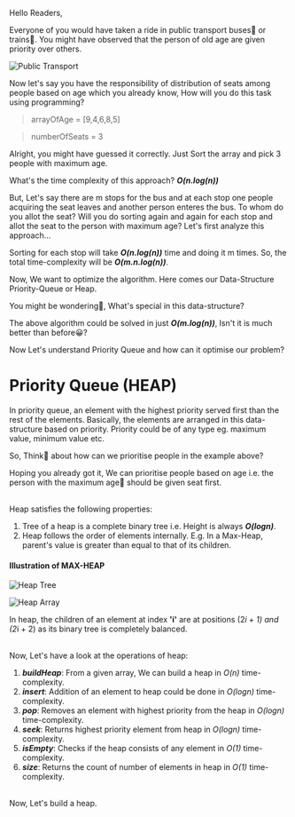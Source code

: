 Hello Readers,

Everyone of you would have taken a ride in public transport buses🚌 or trains🚝. You might have observed that the person of old age are given priority over others.

![Public Transport](https://i.imgur.com/QQeCWil.jpeg)

Now let's say you have the responsibility of distribution of seats among people based on age which you already know, How will you do this task using programming?

> arrayOfAge = [9,4,6,8,5]

> numberOfSeats = 3

Alright, you might have guessed it correctly. Just Sort the array and pick 3 people with maximum age.

What's the time complexity of this approach? ***O(n.log(n))***

But, Let's say there are m stops for the bus and at each stop one people acquiring the seat leaves and another person enteres the bus. To whom do you allot the seat? Will you do sorting again and again for each stop and allot the seat to the person with maximum age? Let's first analyze this approach...

Sorting for each stop will take ***O(n.log(n))*** time and doing it m times. So, the total time-complexity will be ***O(m.n.log(n))***.

Now, We want to optimize the algorithm. Here comes our Data-Structure Priority-Queue or Heap.

You might be wondering🤔, What's special in this data-structure?

The above algorithm could be solved in just ***O(m.log(n))***, Isn't it is much better than before😀?

Now Let's understand Priority Queue and how can it optimise our problem?

# Priority Queue (HEAP)

In priority queue, an element with the highest priority served first than the rest of the elements. Basically, the elements are arranged in this data-structure based on priority. Priority could be of any type eg. maximum value, minimum value etc. 

So, Think🤔 about how can we prioritise people in the example above?

Hoping you already got it, We can prioritise people based on age i.e. the person with the maximum age🧓 should be given seat first.

<br>
Heap satisfies the following properties:

1. Tree of a heap is a complete binary tree i.e. Height is always ***O(logn)***.
2. Heap follows the order of elements internally. E.g. In a Max-Heap, parent's value is greater than equal to that of its children.

#### Illustration of MAX-HEAP

![Heap Tree](https://i.imgur.com/miuYCb9.jpg)

![Heap Array](https://i.imgur.com/tPerrgl.jpg)

In heap, the children of an element at index **'i'** are at positions (2*i + 1) and (2*i + 2) as its binary tree is completely balanced. 

<br>
Now, Let's have a look at the operations of heap:

1. ***buildHeap***: From a given array, We can build a heap in *O(n)* time-complexity.
2. ***insert***: Addition of an element to heap could be done in *O(logn)* time-complexity.
3. ***pop***: Removes an element with highest priority from the heap in *O(logn)* time-complexity.
4. ***seek***: Returns highest priority element from heap in *O(logn)* time-complexity.
5. ***isEmpty***: Checks if the heap consists of any element in *O(1)* time-complexity.
6. ***size***: Returns the count of number of elements in heap in *O(1)* time-complexity.

<br>
Now, Let's build a heap. 

